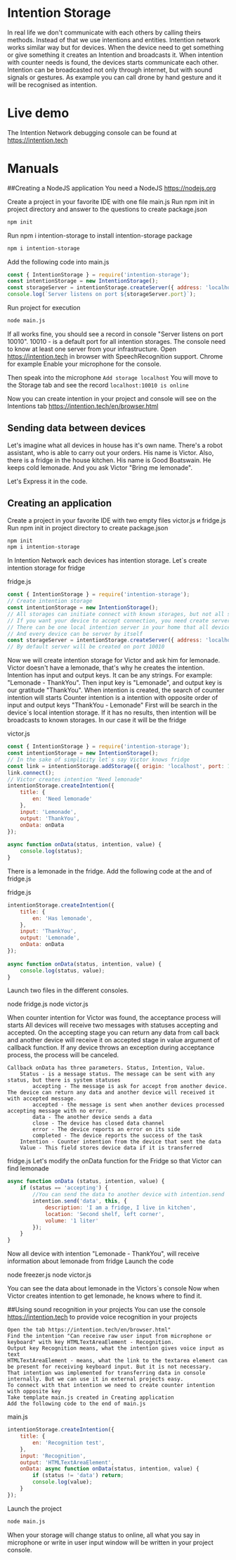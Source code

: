 # Intention Storage
In real life we don't communicate with each others by calling theirs methods.
Instead of that we use intentions and entities. 
Intention network works similar way but for devices.
When the device need to get something or give something it creates an Intention and broadcasts it.
When intention with counter needs is found, the devices starts communicate each other.
Intention can be broadcasted not only through internet, but with sound signals or gestures.
As example you can call drone by hand gesture and it will be recognised as intention.

# Live demo
The Intention Network debugging console can be found at https://intention.tech

# Manuals
##Creating a NodeJS application
You need a NodeJS https://nodejs.org

Create a project in your favorite IDE with one file main.js
Run npm init in project directory and answer to the questions to create package.json
```bash
npm init
```
Run npm i intention-storage to install intention-storage package
```bash
npm i intention-storage
```
Add the following code into main.js
```javascript
const { IntentionStorage } = require('intention-storage');
const intentionStorage = new IntentionStorage();
const storageServer = intentionStorage.createServer({ address: 'localhost' });
console.log(`Server listens on port ${storageServer.port}`);
```
Run project for execution
```bash
node main.js
```
If all works fine, you should see a record in console "Server listens on port 10010".
10010 - is a default port for all intention storages.
The console need to know at least one server from your infrastructure.
Open https://intention.tech in browser with SpeechRecognition support. Chrome for example
Enable your microphone for the console.

Then speak into the microphone
`Add storage localhost`
You will move to the Storage tab and see the record
`localhost:10010 is online`

Now you can create intention in your project and console will see on the Intentions tab https://intention.tech/en/browser.html

## Sending data between devices
Let's imagine what all devices in house has it's own name. 
There's a robot assistant, who is able to carry out your orders. His name is Victor. 
Also, there is a fridge in the house kitchen. His name is Good Boatswain. He keeps cold lemonade.
And you ask Victor "Bring me lemonade".

Let's Express it in the code.
## Creating an application</h3>

Create a project in your favorite IDE with two empty files victor.js и fridge.js
Run npm init in project directory to create package.json
    
```bash
npm init    
npm i intention-storage
```

In Intention Network each devices has intention storage. Let`s create intention storage for fridge

fridge.js

```javascript
const { IntentionStorage } = require('intention-storage');
// Create intention storage
const intentionStorage = new IntentionStorage();
// All storages can initiate connect with known storages, but not all storages can accept connections.
// If you want your device to accept connection, you need create server.
// There can be one local intention server in your home that all device know.
// And every device can be server by itself
const storageServer = intentionStorage.createServer({ address: 'localhost' });
// By default server will be created on port 10010       
```

Now we will create intention storage for Victor and ask him for lemonade.
Victor doesn't have a lemonade, that's why he creates the intention.
Intention has input and output keys. It can be any strings. For example: "Lemonade - ThankYou".
Then input key is "Lemonade", and output key is our gratitude "ThankYou".
When intention is created, the search of counter intention will starts
Counter intention is a intention with opposite order of input and output keys "ThankYou - Lemonade"
First will be search in the device`s local intention storage. If it has no results, then intention will be broadcasts to known storages.
In our case it will be the fridge

victor.js
```javascript
const { IntentionStorage } = require('intention-storage');
const intentionStorage = new IntentionStorage();
// In the sake of simplicity let`s say Victor knows fridge
const link = intentionStorage.addStorage({ origin: 'localhost', port: 10010 });
link.connect();
// Victor creates intention "Need lemonade"
intentionStorage.createIntention({
    title: {
        en: 'Need lemonade'
    },
    input: 'Lemonade',
    output: 'ThankYou',
    onData: onData
});
        
async function onData(status, intention, value) {
    console.log(status);
}
```

There is a lemonade in the fridge.
Add the following code at the and of fridge.js

fridge.js

```javascript
intentionStorage.createIntention({
    title: {
        en: 'Has lemonade',
    },
    input: 'ThankYou',
    output: 'Lemonade',
    onData: onData
});
        
async function onData(status, intention, value) {
    console.log(status, value);
}
```
Launch two files in the different consoles.
    
node fridge.js
node victor.js
    
When counter intention for Victor was found, the acceptance process will starts
All devices will receive two messages with statuses accepting and accepted.
On the accepting stage you can return any data from call back and another device will receive it on accepted stage in 
value argument of callback function. 
If any device throws an exception during acceptance process, the process will be canceled. 

    Callback onData has three parameters. Status, Intention, Value.
        Status - is a message status. The message can be sent with any status, but there is system statuses
            accepting - The message is ask for accept from another device. The device can return any data and another device will received it with accepted message.
            accepted - the message is sent when another devices processed accepting message with no error.
            data - The another device sends a data
            close - The device has closed data channel
            error - The device reports an error on its side
            completed - The device reports the success of the task        
        Intention - Counter intention from the device that sent the data
        Value - This field stores device data if it is transferred

fridge.js
Let's modify the onData function for the Fridge so that Victor can find lemonade
    
```javascript
async function onData (status, intention, value) {
    if (status == 'accepting') {
        //You can send the data to another device with intention.send
        intention.send('data', this, {
            description: 'I am a fridge, I live in kitchen',
            location: 'Second shelf, left corner',
            volume: '1 liter'
        });
    }
}   
```
Now all device with intention "Lemonade - ThankYou", will receive information about lemonade from fridge Launch the code
    
node freezer.js
node victor.js
    
You can see the data about lemonade in the Victors`s console
Now when Victor creates intention to get lemonade, he knows where to find it.

##Using sound recognition in your projects
You can use the console https://intention.tech to provide voice recognition in your projects

    Open the tab https://intention.tech/en/browser.html"
    Find the intention "Can receive raw user input from microphone or keyboard" with key HTMLTextAreaElement - Recognition.
    Output key Recognition means, what the intention gives voice input as text
    HTMLTextAreaElement - means, what the link to the textarea element can be present for receiving keyboard input. But it is not necessary.
    That intention was implemented for transferring data in console internally. But we can use it in external projects easy.
    To connect with that intention we need to create counter intention with opposite key
    Take template main.js created in Creating application
    Add the following code to the end of main.js

main.js

```javascript
intentionStorage.createIntention({
    title: {
        en: 'Recognition test',
    },
    input: 'Recognition',
    output: 'HTMLTextAreaElement',
    onData: async function onData(status, intention, value) {
        if (status != 'data') return;
        console.log(value);    
    }
});
```

Launch the project

```bash
node main.js
```

When your storage will change status to online, all what you say in microphone or write in user input window will be 
written in your project console.